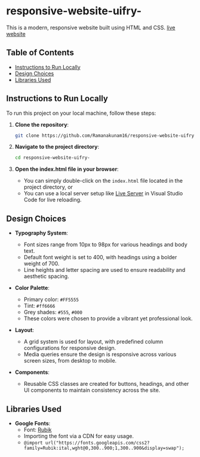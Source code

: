 # responsive-website-uifry-

This is a modern, responsive website built using HTML and CSS.
[live website](https://responsive-website-uifry.vercel.app/)

## Table of Contents

- [Instructions to Run Locally](#instructions-to-run-locally)
- [Design Choices](#design-choices)
- [Libraries Used](#libraries-used)

## Instructions to Run Locally

To run this project on your local machine, follow these steps:

1. **Clone the repository**:

   ```sh
   git clone https://github.com/Ramanakunam16/responsive-website-uifry-.git
   ```

2. **Navigate to the project directory**:

   ```sh
   cd responsive-website-uifry-
   ```

3. **Open the index.html file in your browser**:
   - You can simply double-click on the `index.html` file located in the project directory, or
   - You can use a local server setup like [Live Server](https://marketplace.visualstudio.com/items?itemName=ritwickdey.LiveServer) in Visual Studio Code for live reloading.

## Design Choices

- **Typography System**:

  - Font sizes range from 10px to 98px for various headings and body text.
  - Default font weight is set to 400, with headings using a bolder weight of 700.
  - Line heights and letter spacing are used to ensure readability and aesthetic spacing.

- **Color Palette**:

  - Primary color: `#FF5555`
  - Tint: `#ff6666`
  - Grey shades: `#555`, `#000`
  - These colors were chosen to provide a vibrant yet professional look.

- **Layout**:

  - A grid system is used for layout, with predefined column configurations for responsive design.
  - Media queries ensure the design is responsive across various screen sizes, from desktop to mobile.

- **Components**:
  - Reusable CSS classes are created for buttons, headings, and other UI components to maintain consistency across the site.

## Libraries Used

- **Google Fonts**:
  - Font: [Rubik](https://fonts.google.com/specimen/Rubik)
  - Importing the font via a CDN for easy usage.
  - `@import url("https://fonts.googleapis.com/css2?family=Rubik:ital,wght@0,300..900;1,300..900&display=swap");`
